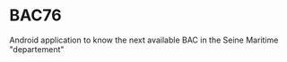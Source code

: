 BAC76
=====

Android application to know the next available BAC in the Seine Maritime "departement"
